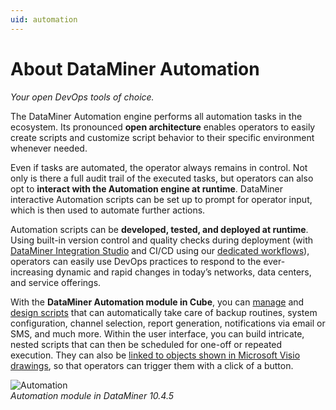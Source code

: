 ```yaml
---
uid: automation
---
```


# About DataMiner Automation

*Your open DevOps tools of choice.*

The DataMiner Automation engine performs all automation tasks in the ecosystem. Its pronounced **open architecture** enables operators to easily create scripts and customize script behavior to their specific environment whenever needed.

Even if tasks are automated, the operator always remains in control. Not only is there a full audit trail of the executed tasks, but operators can also opt to **interact with the Automation engine at runtime**. DataMiner interactive Automation scripts can be set up to prompt for operator input, which is then used to automate further actions.

Automation scripts can be **developed, tested, and deployed at runtime**. Using built-in version control and quality checks during deployment (with [DataMiner Integration Studio](xref:Overall_concept_of_the_DataMiner_Integration_Studio) and CI/CD using our [dedicated workflows](xref:github_reusable_workflows_automation_master_workflow)), operators can easily use DevOps practices to respond to the ever-increasing dynamic and rapid changes in today’s networks, data centers, and service offerings.

With the **DataMiner Automation module in Cube**, you can [manage](xref:Managing_Automation_scripts) and [design scripts](xref:Designing_Automation_scripts) that can automatically take care of backup routines, system configuration, channel selection, report generation, notifications via email or SMS, and much more. Within the user interface, you can build intricate, nested scripts that can then be scheduled for one-off or repeated execution. They can also be [linked to objects shown in Microsoft Visio drawings](xref:Linking_a_shape_to_an_Automation_script), so that operators can trigger them with a click of a button.

![Automation](~/user-guide/images/Automation.png)<br>*Automation module in DataMiner 10.4.5*
